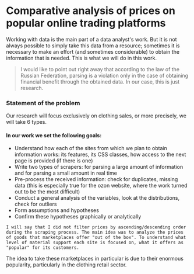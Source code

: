 # Comparative analysis of prices on popular online trading platforms

Working with data is the main part of a data analyst's work. But it is not always possible to simply take this data from a resource; sometimes it is necessary to make an effort (and sometimes considerable) to obtain the information that is needed. This is what we will do in this work.

> I would like to point out right away that according to the law of the Russian Federation, parsing is a violation only in the case of obtaining financial benefit through the obtained data. In our case, this is just research.

### Statement of the problem
Our research will focus exclusively on clothing sales, or more precisely, we will take 6 types.

#### In our work we set the following goals:
- Understand how each of the sites from which we plan to obtain information works: its features, its CSS classes, how access to the next page is provided (if there is one)
- Write two types of scrapers: for parsing a large amount of information and for parsing a small amount in real time
- Pre-process the received information: check for duplicates, missing data (this is especially true for the ozon website, where the work turned out to be the most difficult)
- Conduct a general analysis of the variables, look at the distributions, check for outliers
- Form assumptions and hypotheses
- Confirm these hypotheses graphically or analytically

```I will say that I did not filter prices by ascending/descending order during the scraping process. The main idea was to analyze the prices of goods that marketplaces offer "out of the box". To understand what level of material support each site is focused on, what it offers as "popular" for its customers.```

The idea to take these marketplaces in particular is due to their enormous popularity, particularly in the clothing retail sector.
